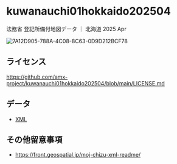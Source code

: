 # kuwanauchi01hokkaido202504

法務省 登記所備付地図データ ｜ 北海道 2025 Apr

![7A12D905-788A-4C08-8C63-0D9D212BCF78](https://user-images.githubusercontent.com/416977/214225195-ce28d8b0-02d3-4db9-8400-170a74718302.png)

## ライセンス
https://github.com/amx-project/kuwanauchi01hokkaido202504/blob/main/LICENSE.md

## データ
* [XML](https://github.com/amx-project/kuwanauchi01hokkaido202504/tree/main/xml)

## その他留意事項
* https://front.geospatial.jp/moj-chizu-xml-readme/

